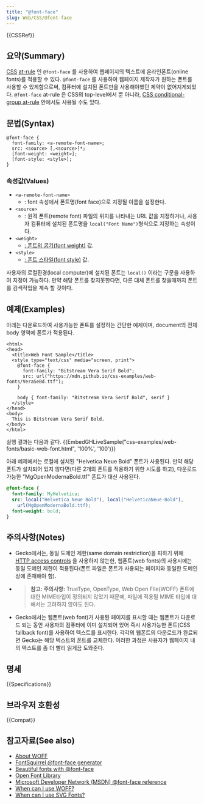 ```yaml
---
title: "@font-face"
slug: Web/CSS/@font-face
---
```


{{CSSRef}}

## 요약(Summary)

[CSS](/en/CSS) [at-rule](/en/CSS/At-rule) 인 `@font-face` 를 사용하여 웹페이지의 텍스트에 온라인폰트(online fonts)를 적용할 수 있다. `@font-face` 를 사용하여 웹페이지 제작자가 원하는 폰트를 사용할 수 있게함으로써, 컴퓨터에 설치된 폰트만을 사용해야했던 제약이 없어지게되었다. `@font-face` at-rule 은 CSS의 top-level에서 뿐 아니라, [CSS conditional-group at-rule](/en/CSS/At-rule#Conditional_Group_Rules) 안에서도 사용될 수도 있다.

## 문법(Syntax)

```
@font-face {
  font-family: <a-remote-font-name>;
  src: <source> [,<source>]*;
  [font-weight: <weight>];
  [font-style: <style>];
}
```

### 속성값(Values)

- `<a-remote-font-name>`
  - : font 속성에서 폰트명(font face)으로 지정될 이름을 설정한다.
- `<source>`
  - : 원격 폰트(remote font) 파일의 위치를 나타내는 URL 값을 지정하거나, 사용자 컴퓨터에 설치된 폰트명을 `local("Font Name")`형식으로 지정하는 속성이다.
- `<weight>`
  - [: 폰트의 굵기(font weight)](/en/CSS/font-weight) 값.
- `<style>`
  - [: 폰트 스타일(font style)](/en/CSS/font-style) 값.

사용자의 로컬환경(local computer)에 설치된 폰트는 `local()` 이라는 구문을 사용하여 지정이 가능하다. 만약 해당 폰트를 찾지못한다면, 다른 대체 폰트를 찾을때까지 폰트를 검색작업을 계속 할 것이다.

## 예제(Examples)

아래는 다운로드하여 사용가능한 폰트를 설정하는 간단한 예제이며, document의 전체 body 영역에 폰트가 적용된다.

```
<html>
<head>
  <title>Web Font Sample</title>
  <style type="text/css" media="screen, print">
    @font-face {
      font-family: "Bitstream Vera Serif Bold";
      src: url("https://mdn.github.io/css-examples/web-fonts/VeraSeBd.ttf");
    }

    body { font-family: "Bitstream Vera Serif Bold", serif }
  </style>
</head>
<body>
  This is Bitstream Vera Serif Bold.
</body>
</html>
```

실행 결과는 다음과 같다.
{{EmbedGHLiveSample("css-examples/web-fonts/basic-web-font.html", '100%', '100')}}

아래 예제에서는 로컬에 설치된 "Helvetica Neue Bold" 폰트가 사용된다. 만약 해당 폰트가 설치되어 있지 않다면(다른 2개의 폰트를 적용하기 위한 시도를 하고), 다운로드 가능한 "MgOpenModernaBold.ttf" 폰트가 대신 사용된다.

```css
@font-face {
  font-family: MyHelvetica;
  src: local("Helvetica Neue Bold"), local("HelveticaNeue-Bold"),
    url(MgOpenModernaBold.ttf);
  font-weight: bold;
}
```

## 주의사항(Notes)

- Gecko에서는, 동일 도메인 제한(same domain restriction)을 피하기 위해 [HTTP access controls](/ko/docs/HTTP_access_control) 을 사용하지 않는한, 웹폰트(web fonts)의 사용시에는 동일 도메인 제한이 적용된다(폰트 파일은 폰트가 사용되는 페이지와 동일한 도메인상에 존재해야 함).
- > **참고:** **주의사항:** TrueType, OpenType, Web Open File(WOFF) 폰트에 대한 MIME타입이 정의되지 않았기 때문에, 파일에 적용될 MIME 타입에 대해서는 고려하지 않아도 된다.
- Gecko에서는 웹폰트(web font)가 사용된 페이지를 표시할 때는 웹폰트가 다운로드 되는 동안 사용자의 컴퓨터에 이미 설치되어 있어 즉시 사용가능한 폰트(CSS fallback font)를 사용하여 텍스트를 표시한다. 각각의 웹폰트의 다운로드가 완료되면 Gecko는 해당 텍스트의 폰트를 교체한다. 이러한 과정은 사용자가 웹페이지 내의 텍스트를 좀 더 빨리 읽게끔 도와준다.

## 명세

{{Specifications}}

## 브라우저 호환성

{{Compat}}

## 참고자료(See also)

- [About WOFF](/ko/docs/Web/Guide/WOFF)
- [FontSquirrel @font-face generator](http://www.fontsquirrel.com/fontface/generator)
- [Beautiful fonts with @font-face](http://hacks.mozilla.org/2009/06/beautiful-fonts-with-font-face/)
- [Open Font Library](http://openfontlibrary.org/)
- [Microsoft Developer Network (MSDN) @font-face reference](<http://msdn.microsoft.com/en-us/library/ms530757(VS.85).aspx>)
- [When can I use WOFF?](http://caniuse.com/woff)
- [When can I use SVG Fonts?](http://caniuse.com/svg-fonts)

